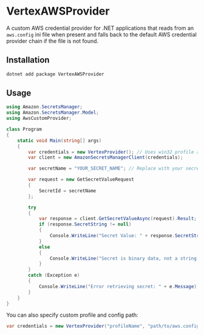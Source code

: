 # VertexAWSProvider

A custom AWS credential provider for .NET applications that reads from an `aws.config` ini file when present and falls back to the default AWS credential provider chain if the file is not found.

## Installation

```sh
dotnet add package VertexAWSProvider
```

## Usage

```csharp
using Amazon.SecretsManager;
using Amazon.SecretsManager.Model;
using AwsCustomProvider;

class Program
{
    static void Main(string[] args)
    {
        var credentials = new VertexProvider(); // Uses win32 profile and config path
        var client = new AmazonSecretsManagerClient(credentials);

        var secretName = "YOUR_SECRET_NAME"; // Replace with your secret name

        var request = new GetSecretValueRequest
        {
            SecretId = secretName
        };

        try
        {
            var response = client.GetSecretValueAsync(request).Result;
            if (response.SecretString != null)
            {
                Console.WriteLine("Secret Value: " + response.SecretString);
            }
            else
            {
                Console.WriteLine("Secret is binary data, not a string.");
            }
        }
        catch (Exception e)
        {
            Console.WriteLine("Error retrieving secret: " + e.Message);
        }
    }
}
```

You can also specify custom profile and config path:

```csharp
var credentials = new VertexProvider("profileName", "path/to/aws.config");
```

